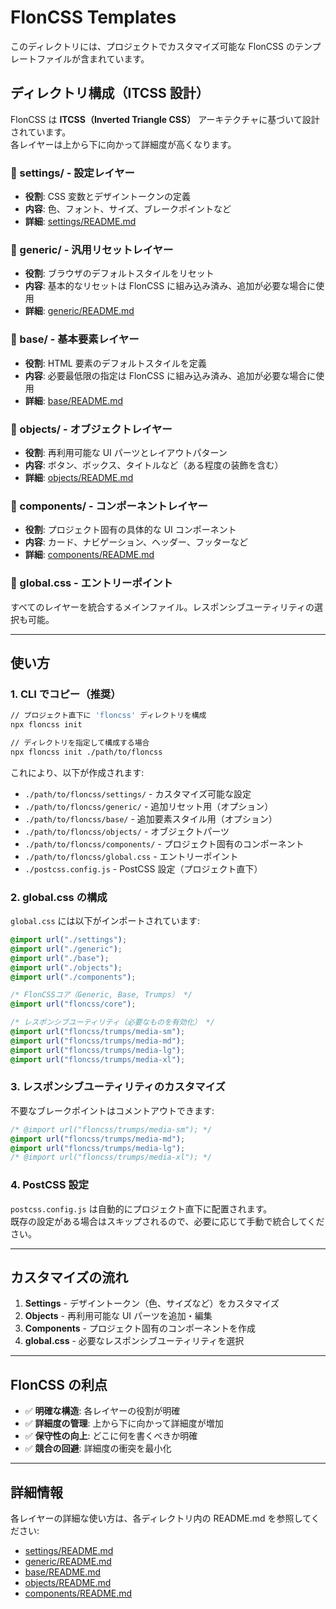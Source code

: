 # FlonCSS Templates

このディレクトリには、プロジェクトでカスタマイズ可能な FlonCSS のテンプレートファイルが含まれています。

## ディレクトリ構成（ITCSS 設計）

FlonCSS は **ITCSS（Inverted Triangle CSS）** アーキテクチャに基づいて設計されています。  
各レイヤーは上から下に向かって詳細度が高くなります。

### 📁 settings/ - 設定レイヤー

- **役割**: CSS 変数とデザイントークンの定義
- **内容**: 色、フォント、サイズ、ブレークポイントなど
- **詳細**: [settings/README.md](./settings/README.md)

### 📁 generic/ - 汎用リセットレイヤー

- **役割**: ブラウザのデフォルトスタイルをリセット
- **内容**: 基本的なリセットは FlonCSS に組み込み済み、追加が必要な場合に使用
- **詳細**: [generic/README.md](./generic/README.md)

### 📁 base/ - 基本要素レイヤー

- **役割**: HTML 要素のデフォルトスタイルを定義
- **内容**: 必要最低限の指定は FlonCSS に組み込み済み、追加が必要な場合に使用
- **詳細**: [base/README.md](./base/README.md)

### 📁 objects/ - オブジェクトレイヤー

- **役割**: 再利用可能な UI パーツとレイアウトパターン
- **内容**: ボタン、ボックス、タイトルなど（ある程度の装飾を含む）
- **詳細**: [objects/README.md](./objects/README.md)

### 📁 components/ - コンポーネントレイヤー

- **役割**: プロジェクト固有の具体的な UI コンポーネント
- **内容**: カード、ナビゲーション、ヘッダー、フッターなど
- **詳細**: [components/README.md](./components/README.md)

### 📄 global.css - エントリーポイント

すべてのレイヤーを統合するメインファイル。レスポンシブユーティリティの選択も可能。

---

## 使い方

### 1. CLI でコピー（推奨）

```bash
// プロジェクト直下に 'floncss' ディレクトリを構成
npx floncss init

// ディレクトリを指定して構成する場合
npx floncss init ./path/to/floncss
```

これにより、以下が作成されます:

- `./path/to/floncss/settings/` - カスタマイズ可能な設定
- `./path/to/floncss/generic/` - 追加リセット用（オプション）
- `./path/to/floncss/base/` - 追加要素スタイル用（オプション）
- `./path/to/floncss/objects/` - オブジェクトパーツ
- `./path/to/floncss/components/` - プロジェクト固有のコンポーネント
- `./path/to/floncss/global.css` - エントリーポイント
- `./postcss.config.js` - PostCSS 設定（プロジェクト直下）

### 2. global.css の構成

`global.css` には以下がインポートされています:

```css
@import url("./settings");
@import url("./generic");
@import url("./base");
@import url("./objects");
@import url("./components");

/* FlonCSSコア（Generic, Base, Trumps） */
@import url("floncss/core");

/* レスポンシブユーティリティ（必要なものを有効化） */
@import url("floncss/trumps/media-sm");
@import url("floncss/trumps/media-md");
@import url("floncss/trumps/media-lg");
@import url("floncss/trumps/media-xl");
```

### 3. レスポンシブユーティリティのカスタマイズ

不要なブレークポイントはコメントアウトできます:

```css
/* @import url("floncss/trumps/media-sm"); */
@import url("floncss/trumps/media-md");
@import url("floncss/trumps/media-lg");
/* @import url("floncss/trumps/media-xl"); */
```

### 4. PostCSS 設定

`postcss.config.js` は自動的にプロジェクト直下に配置されます。  
既存の設定がある場合はスキップされるので、必要に応じて手動で統合してください。

---

## カスタマイズの流れ

1. **Settings** - デザイントークン（色、サイズなど）をカスタマイズ
2. **Objects** - 再利用可能な UI パーツを追加・編集
3. **Components** - プロジェクト固有のコンポーネントを作成
4. **global.css** - 必要なレスポンシブユーティリティを選択

---

## FlonCSS の利点

- ✅ **明確な構造**: 各レイヤーの役割が明確
- ✅ **詳細度の管理**: 上から下に向かって詳細度が増加
- ✅ **保守性の向上**: どこに何を書くべきか明確
- ✅ **競合の回避**: 詳細度の衝突を最小化

---

## 詳細情報

各レイヤーの詳細な使い方は、各ディレクトリ内の README.md を参照してください:

- [settings/README.md](./settings/README.md)
- [generic/README.md](./generic/README.md)
- [base/README.md](./base/README.md)
- [objects/README.md](./objects/README.md)
- [components/README.md](./components/README.md)
